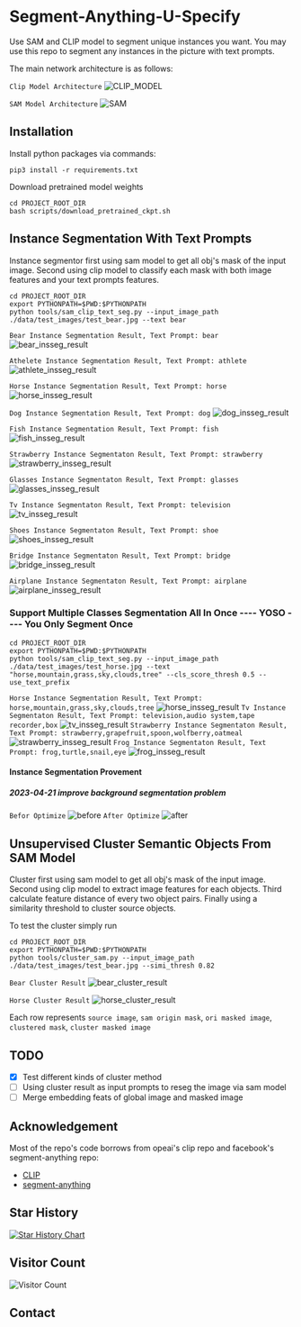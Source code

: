 # Segment-Anything-U-Specify
Use SAM and CLIP model to segment unique instances you want.
You may use this repo to segment any instances in the picture with
text prompts.

The main network architecture is as follows:

`Clip Model Architecture`
![CLIP_MODEL](./data/resources/clip_model.png)

`SAM Model Architecture`
![SAM](./data/resources/sam_model.png)

## Installation

Install python packages via commands:
```
pip3 install -r requirements.txt
```
Download pretrained model weights
```
cd PROJECT_ROOT_DIR
bash scripts/download_pretrained_ckpt.sh
```

## Instance Segmentation With Text Prompts
Instance segmentor first using sam model to get all obj's mask of the input image. Second using clip model to classify each mask with both
image features and your text prompts features.

```
cd PROJECT_ROOT_DIR
export PYTHONPATH=$PWD:$PYTHONPATH
python tools/sam_clip_text_seg.py --input_image_path ./data/test_images/test_bear.jpg --text bear
```

`Bear Instance Segmentation Result, Text Prompt: bear`
![bear_insseg_result](./data/resources/test_bear_insseg_result.jpg)

`Athelete Instance Segmentation Result, Text Prompt: athlete`
![athlete_insseg_result](./data/resources/test_baseball_insseg_result.jpg)

`Horse Instance Segmentation Result, Text Prompt: horse`
![horse_insseg_result](./data/resources/test_horse_insseg_result_after.jpg)

`Dog Instance Segmentation Result, Text Prompt: dog`
![dog_insseg_result](./data/resources/test_dog_insseg_result.jpg)

`Fish Instance Segmentation Result, Text Prompt: fish`
![fish_insseg_result](./data/resources/test_fish_insseg_result.jpg)

`Strawberry Instance Segmentaton Result, Text Prompt: strawberry`
![strawberry_insseg_result](./data/resources/test_strawberry_insseg_result.jpg)

`Glasses Instance Segmentaton Result, Text Prompt: glasses`
![glasses_insseg_result](./data/resources/test_glasses_insseg_result.jpg)

`Tv Instance Segmentaton Result, Text Prompt: television`
![tv_insseg_result](./data/resources/test_tv_insseg_result.jpg)

`Shoes Instance Segmentaton Result, Text Prompt: shoe`
![shoes_insseg_result](./data/resources/test_shoes_insseg_result.jpg)

`Bridge Instance Segmentaton Result, Text Prompt: bridge`
![bridge_insseg_result](./data/resources/test_bridge_insseg_result.jpg)

`Airplane Instance Segmentaton Result, Text Prompt: airplane`
![airplane_insseg_result](./data/resources/test_airplane_insseg_result.jpg)

### Support Multiple Classes Segmentation All In Once ---- YOSO ---- You Only Segment Once
```
cd PROJECT_ROOT_DIR
export PYTHONPATH=$PWD:$PYTHONPATH
python tools/sam_clip_text_seg.py --input_image_path ./data/test_images/test_horse.jpg --text "horse,mountain,grass,sky,clouds,tree" --cls_score_thresh 0.5 --use_text_prefix
```

`Horse Instance Segmentation Result, Text Prompt: horse,mountain,grass,sky,clouds,tree`
![horse_insseg_result](./data/resources/test_horse_insseg_result_muti_label.jpg)
`Tv Instance Segmentaton Result, Text Prompt: television,audio system,tape recorder,box`
![tv_insseg_result](./data/resources/test_tv_insseg_result_multi_label.jpg)
`Strawberry Instance Segmentaton Result, Text Prompt: strawberry,grapefruit,spoon,wolfberry,oatmeal`
![strawberry_insseg_result](./data/resources/test_strawberry_insseg_result_multi_label.jpg)
`Frog Instance Segmentaton Result, Text Prompt: frog,turtle,snail,eye`
![frog_insseg_result](./data/resources/test_frog_insseg_result_multi_label.jpg)

#### Instance Segmentation Provement

##### 2023-04-21 improve background segmentation problem

`Befor Optimize`
![before](./data/resources/test_horse_insseg_result.jpg)
`After Optimize`
![after](./data/resources/test_horse_insseg_result_after.jpg)

## Unsupervised Cluster Semantic Objects From SAM Model
Cluster first using sam model to get all obj's mask of the input image. Second using clip model to extract image features for each objects. Third calculate feature distance of every two object pairs. Finally using a similarity threshold to cluster source objects.

To test the cluster simply run

```
cd PROJECT_ROOT_DIR
export PYTHONPATH=$PWD:$PYTHONPATH
python tools/cluster_sam.py --input_image_path ./data/test_images/test_bear.jpg --simi_thresh 0.82
```

`Bear Cluster Result`
![bear_cluster_result](./data/resources/test_bear_result.jpg)

`Horse Cluster Result`
![horse_cluster_result](./data/resources/test_horse_result.jpg)

Each row represents `source image`, `sam origin mask`, `ori masked image`, `clustered mask`, `cluster masked image`

## TODO
- [x] Test different kinds of cluster method
- [ ] Using cluster result as input prompts to reseg the image via sam model
- [ ] Merge embedding feats of global image and masked image

## Acknowledgement

Most of the repo's code borrows from opeai's clip repo and facebook's segment-anything repo:

- [CLIP](https://github.com/openai/CLIP)
- [segment-anything](https://github.com/facebookresearch/segment-anything)

## Star History

[![Star History Chart](https://api.star-history.com/svg?repos=MaybeShewill-CV/segment-anything-u-specify&type=Date)](https://star-history.com/#MaybeShewill-CV/segment-anything-u-specify&Date)

## Visitor Count

![Visitor Count](https://profile-counter.glitch.me/15725187_sam_clip/count.svg)

## Contact

